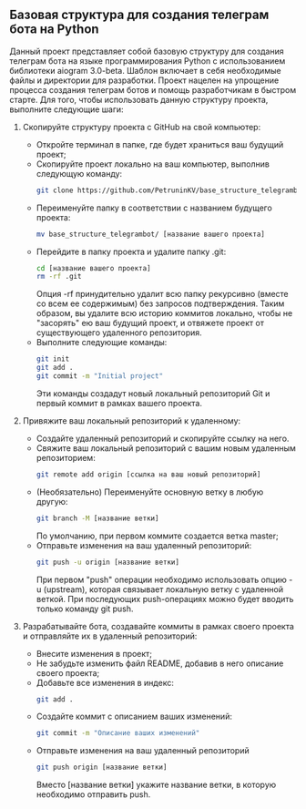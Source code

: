 ## Базовая структура для создания телеграм бота на Python
Данный проект представляет собой базовую структуру для создания телеграм бота на языке программирования Python с использованием библиотеки aiogram 3.0-beta. Шаблон включает в себя необходимые файлы и директории для разработки. Проект нацелен на упрощение процесса создания телеграм ботов и помощь разработчикам в быстром старте.
Для того, чтобы использовать данную структуру проекта, выполните следующие шаги:

1. Скопируйте структуру проекта с GitHub на свой компьютер:
    - Откройте терминал в папке, где будет храниться ваш будущий проект;
    - Скопируйте проект локально на ваш компьютер, выполнив следующую команду:
        ```bash
        git clone https://github.com/PetruninKV/base_structure_telegrambot.git
        ```
    - Переименуйте папку в соответствии с названием будущего проекта:
        ```bash
        mv base_structure_telegrambot/ [название вашего проекта]
        ```
    - Перейдите в папку проекта и удалите папку .git:
        ```bash
        cd [название вашего проекта]
        rm -rf .git
        ```
        Опция -rf принудительно удалит всю папку рекурсивно (вместе со всем ее содержимым) без запросов подтверждения. Таким образом, вы удалите всю историю коммитов локально, чтобы не "засорять" ею ваш будущий проект, и отвяжете проект от существующего удаленного репозитория.
    - Выполните следующие команды:
        ```bash
        git init
        git add .
        git commit -m "Initial project"
        ```
        Эти команды создадут новый локальный репозиторий Git и первый коммит в рамках вашего проекта.


2. Привяжите ваш локальный репозиторий к удаленному:
    - Создайте удаленный репозиторий и скопируйте ссылку на него.
    - Свяжите ваш локальный репозиторий с вашим новым удаленным репозиторием:
        ```bash
        git remote add origin [ссылка на ваш новый репозиторий]
        ```
    - (Необязательно) Переименуйте основную ветку в любую другую:
        ```bash
        git branch -M [название ветки]
        ```
        По умолчанию, при первом коммите создается ветка master;
    - Отправьте изменения на ваш удаленный репозиторий:
        ```bash
        git push -u origin [название ветки]
        ```
        При первом "push" операции необходимо использовать опцию -u (upstream), которая связывает локальную ветку с удаленной веткой. При последующих push-операциях можно будет вводить только команду git push.


3. Разрабатывайте бота, создавайте коммиты в рамках своего проекта и отправляйте их в удаленный репозиторий:
    - Внесите изменения в проект;
    - Не забудьте изменить файл README, добавив в него описание своего проекта;
    - Добавьте все изменения в индекс:
        ```bash
        git add .
        ```
    - Создайте коммит с описанием ваших изменений:
        ```bash
        git commit -m "Описание ваших изменений"
        ``` 
    - Отправьте изменения на ваш удаленный репозиторий
        ```bash
        git push origin [название ветки]
        ``` 
        Вместо [название ветки] укажите название ветки, в которую необходимо отправить push.
